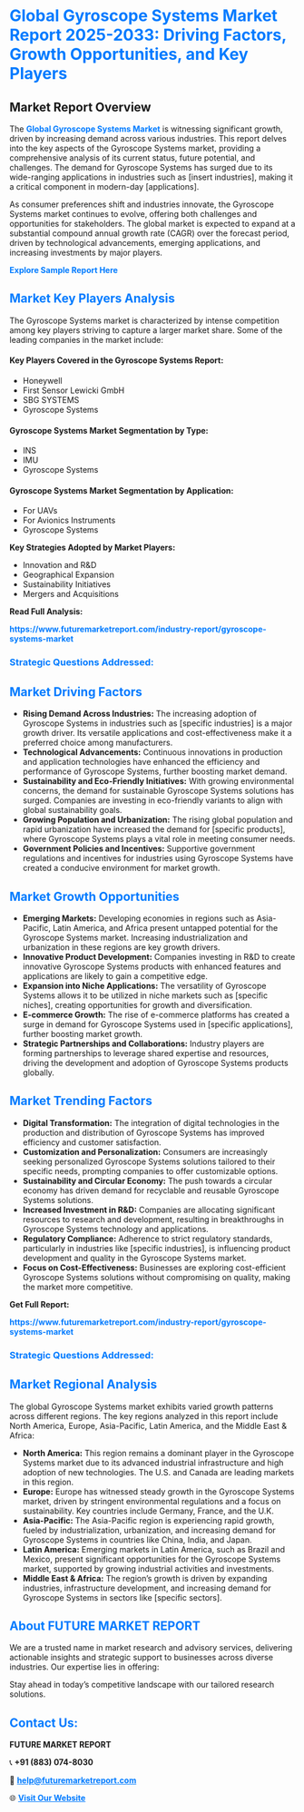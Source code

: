 <h1 style="color: #007BFF;">Global Gyroscope Systems Market Report 2025-2033: Driving Factors, Growth Opportunities, and Key Players</h1>

<section id="overview">
<h2>Market Report Overview</h2>
<p>The <a href="https://www.futuremarketreport.com/industry-report/gyroscope-systems-market" style="color: #007BFF; text-decoration: none;"><strong>Global Gyroscope Systems Market</strong></a> is witnessing significant growth, driven by increasing demand across various industries. This report delves into the key aspects of the Gyroscope Systems market, providing a comprehensive analysis of its current status, future potential, and challenges. The demand for Gyroscope Systems has surged due to its wide-ranging applications in industries such as [insert industries], making it a critical component in modern-day [applications].</p>
<p>As consumer preferences shift and industries innovate, the Gyroscope Systems market continues to evolve, offering both challenges and opportunities for stakeholders. The global market is expected to expand at a substantial compound annual growth rate (CAGR) over the forecast period, driven by technological advancements, emerging applications, and increasing investments by major players.</p>
</section>

<section id="overview">
<p><a href="https://www.futuremarketreport.com/request-sample/reportId=106618" style="color: #007BFF; text-decoration: none;"><strong>Explore Sample Report Here</strong></a></p>
</section>

<section id="key-players">
<h2 style="color: #007BFF;">Market Key Players Analysis</h2>
<p>The Gyroscope Systems market is characterized by intense competition among key players striving to capture a larger market share. Some of the leading companies in the market include:</p>
<h4>Key Players Covered in the Gyroscope Systems Report:</h4>
<ul><li>Honeywell</li><li>First Sensor Lewicki GmbH</li><li>SBG SYSTEMS</li><li>Gyroscope Systems</li></ul>
<h4>Gyroscope Systems Market Segmentation by Type:</h4>
<ul><li>INS</li><li>IMU</li><li>Gyroscope Systems</li></ul>

<h4>Gyroscope Systems Market Segmentation by Application:</h4>
<ul><li>For UAVs</li><li>For Avionics Instruments</li><li>Gyroscope Systems</li></ul>
<p><strong>Key Strategies Adopted by Market Players:</strong></p>
<ul>
<li>Innovation and R&D</li>
<li>Geographical Expansion</li>
<li>Sustainability Initiatives</li>
<li>Mergers and Acquisitions</li>
</ul>
</section>

<section>
<p><strong>Read Full Analysis: </strong></p><a href="https://www.futuremarketreport.com/industry-report/gyroscope-systems-market" style="color: #007BFF; text-decoration: none;"><strong>https://www.futuremarketreport.com/industry-report/gyroscope-systems-market</strong></a>
<h3 style="color: #007BFF;">Strategic Questions Addressed:</h3>
</section>

<section id="driving-factors">
<h2 style="color: #007BFF;">Market Driving Factors</h2>
<ul>
<li><strong>Rising Demand Across Industries:</strong> The increasing adoption of Gyroscope Systems in industries such as [specific industries] is a major growth driver. Its versatile applications and cost-effectiveness make it a preferred choice among manufacturers.</li>
<li><strong>Technological Advancements:</strong> Continuous innovations in production and application technologies have enhanced the efficiency and performance of Gyroscope Systems, further boosting market demand.</li>
<li><strong>Sustainability and Eco-Friendly Initiatives:</strong> With growing environmental concerns, the demand for sustainable Gyroscope Systems solutions has surged. Companies are investing in eco-friendly variants to align with global sustainability goals.</li>
<li><strong>Growing Population and Urbanization:</strong> The rising global population and rapid urbanization have increased the demand for [specific products], where Gyroscope Systems plays a vital role in meeting consumer needs.</li>
<li><strong>Government Policies and Incentives:</strong> Supportive government regulations and incentives for industries using Gyroscope Systems have created a conducive environment for market growth.</li>
</ul>
</section>

<section id="growth-opportunities">
<h2 style="color: #007BFF;">Market Growth Opportunities</h2>
<ul>
<li><strong>Emerging Markets:</strong> Developing economies in regions such as Asia-Pacific, Latin America, and Africa present untapped potential for the Gyroscope Systems market. Increasing industrialization and urbanization in these regions are key growth drivers.</li>
<li><strong>Innovative Product Development:</strong> Companies investing in R&D to create innovative Gyroscope Systems products with enhanced features and applications are likely to gain a competitive edge.</li>
<li><strong>Expansion into Niche Applications:</strong> The versatility of Gyroscope Systems allows it to be utilized in niche markets such as [specific niches], creating opportunities for growth and diversification.</li>
<li><strong>E-commerce Growth:</strong> The rise of e-commerce platforms has created a surge in demand for Gyroscope Systems used in [specific applications], further boosting market growth.</li>
<li><strong>Strategic Partnerships and Collaborations:</strong> Industry players are forming partnerships to leverage shared expertise and resources, driving the development and adoption of Gyroscope Systems products globally.</li>
</ul>
</section>

<section id="trending-factors">
<h2 style="color: #007BFF;">Market Trending Factors</h2>
<ul>
<li><strong>Digital Transformation:</strong> The integration of digital technologies in the production and distribution of Gyroscope Systems has improved efficiency and customer satisfaction.</li>
<li><strong>Customization and Personalization:</strong> Consumers are increasingly seeking personalized Gyroscope Systems solutions tailored to their specific needs, prompting companies to offer customizable options.</li>
<li><strong>Sustainability and Circular Economy:</strong> The push towards a circular economy has driven demand for recyclable and reusable Gyroscope Systems solutions.</li>
<li><strong>Increased Investment in R&D:</strong> Companies are allocating significant resources to research and development, resulting in breakthroughs in Gyroscope Systems technology and applications.</li>
<li><strong>Regulatory Compliance:</strong> Adherence to strict regulatory standards, particularly in industries like [specific industries], is influencing product development and quality in the Gyroscope Systems market.</li>
<li><strong>Focus on Cost-Effectiveness:</strong> Businesses are exploring cost-efficient Gyroscope Systems solutions without compromising on quality, making the market more competitive.</li>
</ul>
</section>

<section>
<p><strong>Get Full Report: </strong></p><a href="https://www.futuremarketreport.com/industry-report/gyroscope-systems-market" style="color: #007BFF; text-decoration: none;"><strong>https://www.futuremarketreport.com/industry-report/gyroscope-systems-market</strong></a>
<h3 style="color: #007BFF;">Strategic Questions Addressed:</h3>
</section>


<section id="regional-analysis">
<h2 style="color: #007BFF;">Market Regional Analysis</h2>
<p>The global Gyroscope Systems market exhibits varied growth patterns across different regions. The key regions analyzed in this report include North America, Europe, Asia-Pacific, Latin America, and the Middle East & Africa:</p>
<ul>
<li><strong>North America:</strong> This region remains a dominant player in the Gyroscope Systems market due to its advanced industrial infrastructure and high adoption of new technologies. The U.S. and Canada are leading markets in this region.</li>
<li><strong>Europe:</strong> Europe has witnessed steady growth in the Gyroscope Systems market, driven by stringent environmental regulations and a focus on sustainability. Key countries include Germany, France, and the U.K.</li>
<li><strong>Asia-Pacific:</strong> The Asia-Pacific region is experiencing rapid growth, fueled by industrialization, urbanization, and increasing demand for Gyroscope Systems in countries like China, India, and Japan.</li>
<li><strong>Latin America:</strong> Emerging markets in Latin America, such as Brazil and Mexico, present significant opportunities for the Gyroscope Systems market, supported by growing industrial activities and investments.</li>
<li><strong>Middle East & Africa:</strong> The region’s growth is driven by expanding industries, infrastructure development, and increasing demand for Gyroscope Systems in sectors like [specific sectors].</li>
</ul>
</section>

<footer>
<h2 style="color: #007BFF;">About FUTURE MARKET REPORT</h2>
<p>We are a trusted name in market research and advisory services, delivering actionable insights and strategic support to businesses across diverse industries. Our expertise lies in offering:</p>

<p>Stay ahead in today’s competitive landscape with our tailored research solutions.</p>

<h2 style="color: #007BFF;">Contact Us:</h2>
<p><strong>FUTURE MARKET REPORT</strong></p>
<p>📞 <strong>+91 (883) 074-8030</strong></p>
<p>📧 <strong><a href="mailto:help@futuremarketreport.com" style="color: #007BFF;">help@futuremarketreport.com</a></strong></p>
<p>🌐 <strong><a href="https://www.futuremarketreport.com/" style="color: #007BFF;">Visit Our Website</a></strong></p>
</footer>